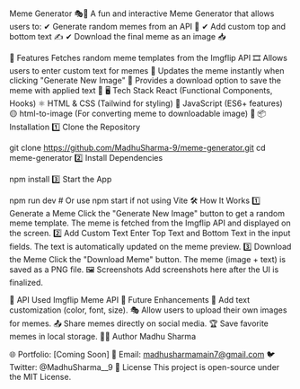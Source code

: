 Meme Generator 🎭📸
A fun and interactive Meme Generator that allows users to:
✔ Generate random memes from an API 📡
✔ Add custom top and bottom text ✍️
✔ Download the final meme as an image 📥

🚀 Features
Fetches random meme templates from the Imgflip API 🎞️
Allows users to enter custom text for memes 📝
Updates the meme instantly when clicking "Generate New Image" 🔄
Provides a download option to save the meme with applied text 📩
🖥️ Tech Stack
React (Functional Components, Hooks) ⚛️
HTML & CSS (Tailwind for styling) 🎨
JavaScript (ES6+ features) 🟡
html-to-image (For converting meme to downloadable image) 📸
📦 Installation
1️⃣ Clone the Repository

git clone https://github.com/MadhuSharma-9/meme-generator.git
cd meme-generator
2️⃣ Install Dependencies

npm install
3️⃣ Start the App

npm run dev  # Or use npm start if not using Vite
🛠️ How It Works
1️⃣ Generate a Meme
Click the "Generate New Image" button to get a random meme template.
The meme is fetched from the Imgflip API and displayed on the screen.
2️⃣ Add Custom Text
Enter Top Text and Bottom Text in the input fields.
The text is automatically updated on the meme preview.
3️⃣ Download the Meme
Click the "Download Meme" button.
The meme (image + text) is saved as a PNG file.
🖼️ Screenshots
Add screenshots here after the UI is finalized.

🔗 API Used
Imgflip Meme API
🔧 Future Enhancements
🎨 Add text customization (color, font, size).
🎭 Allow users to upload their own images for memes.
📤 Share memes directly on social media.
🏆 Save favorite memes in local storage.
👨‍💻 Author
Madhu Sharma

🌐 Portfolio: [Coming Soon]
📩 Email: madhusharmamain7@gmail.com
🐦 Twitter: @MadhuSharma__9
📜 License
This project is open-source under the MIT License.
